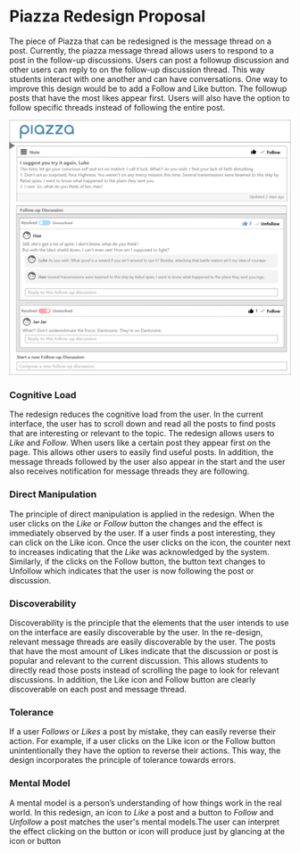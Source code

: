 # Piazza Redesign Proposal

The piece of Piazza that can be redesigned is the message thread on a post. Currently, the piazza message thread allows users to respond to a post in the follow-up discussions. Users can post a followup discussion and other users can reply to on the follow-up discussion thread. This way students interact with one
another and can have conversations. One way to improve this design would be to add a Follow and Like button. The followup posts that have the most likes appear first. Users will also have the option to follow specific threads instead of following the entire post.

![Piazza Redesign](/Piazza-Redesign.png)

### Cognitive Load

The redesign reduces the cognitive load from the user. In the current interface, the user has to scroll down and read all the posts to find posts that are interesting or relevant to the topic. The redesign allows users to _Like_ and _Follow_. When users like a certain post they appear first on the page. This allows other users to easily find useful posts. In addition, the message threads followed by the user also appear in the start and the user also receives notification for message threads they are following.

### Direct Manipulation
The principle of direct manipulation is applied in the redesign. When the user clicks on the _Like_ or _Follow_ button the changes and the effect is immediately observed by the user. If a user finds a post interesting, they can click on the Like icon. Once the user clicks on the icon, the counter next to increases indicating that the _Like_ was acknowledged by the system. Similarly, if the clicks on the Follow button, the button text changes to Unfollow which indicates that the user is now following the post or discussion.

### Discoverability

Discoverability is the principle that the elements that the user intends to use on the interface are easily discoverable by the user. In the re-design, relevant message threads are easily discoverable by the user. The posts that have the most amount of Likes indicate that the discussion or post is popular and relevant to the current discussion. This allows students to directly read those posts instead of scrolling the page to look for relevant discussions. In addition, the Like icon and Follow button are clearly discoverable on each post and message thread.

### Tolerance

If a user _Follows_ or _Likes_ a post by mistake, they can easily reverse their action. For example, if a user clicks on the Like icon or the Follow button unintentionally they have the option to reverse their actions. This way, the design incorporates the principle of tolerance towards errors.

### Mental Model

A mental model is a person’s understanding of how things work in the real world. In this redesign, an icon to _Like_ a post and a button to _Follow_ and _Unfollow_ a post matches the user's mental models.The user can interpret the effect clicking on the button or icon will produce just by glancing at the icon or button
